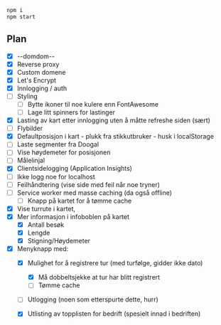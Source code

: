 ```Bash
npm i
npm start
```

## Plan

  - [x] --domdom--
  - [x] Reverse proxy
  - [x] Custom domene
  - [x] Let's Encrypt
  - [x] Innlogging / auth
  - [ ] Styling 
    - [ ] Bytte ikoner til noe kulere enn FontAwesome
    - [ ] Lage litt spinners for lastinger
  - [x] Lasting av kart etter innlogging uten å måtte refreshe siden (sært)
  - [ ] Flybilder
  - [x] Defaultposisjon i kart - plukk fra stikkutbruker - husk i localStorage
  - [ ] Laste segmenter fra Doogal
  - [ ] Vise høydemeter for posisjonen
  - [ ] Målelinjal
  - [x] Clientsidelogging (Application Insights)
   - [ ] Ikke logg noe for localhost
   - [ ] Feilhåndtering (vise side med feil når noe tryner)
  - [ ] Service worker med masse caching (da også offline)
    - [ ] Knapp på kartet for å tømme cache
  - [x] Vise turrute i kartet, 
  - [x] Mer informasjon i infoboblen på kartet 
    - [x] Antall besøk
    - [x] Lengde
    - [x] Stigning/Høydemeter
  - [x] Menyknapp med:
    - [x] Mulighet for å registrere tur (med turfølge, gidder ikke dato)
      - [x] Må dobbeltsjekke at tur har blitt registrert
      - [ ] Tømme cache
    - [ ] Utlogging (noen som etterspurte dette, hurr)
    - [x] Utlisting av topplisten for bedrift (spesielt innad i bedriften)


